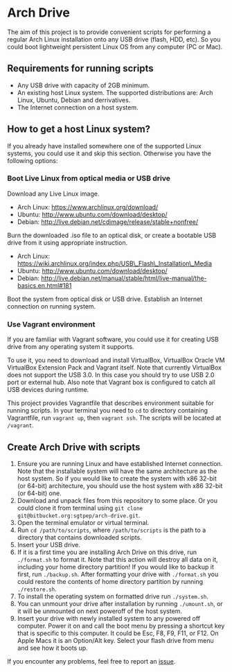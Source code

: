 # Arch Drive

The aim of this project is to provide convenient scripts for performing a regular Arch Linux installation onto any USB drive (flash, HDD, etc). So you could boot lightweight persistent Linux OS from any computer (PC or Mac).

## Requirements for running scripts

- Any USB drive with capacity of 2GB minimum.
- An existing host Linux system. The supported distributions are: Arch Linux, Ubuntu, Debian and derrivatives.
- The Internet connection on a host system.

## How to get a host Linux system?

If you already have installed somewhere one of the supported Linux systems, you could use it and skip this section. Otherwise you have the following options:

### Boot Live Linux from optical media or USB drive

Download any Live Linux image.

- Arch Linux: https://www.archlinux.org/download/
- Ubuntu: http://www.ubuntu.com/download/desktop/
- Debian: http://live.debian.net/cdimage/release/stable+nonfree/

Burn the downloaded .iso file to an optical disk, or create a bootable USB drive from it using appropriate instruction.

- Arch Linux: https://wiki.archlinux.org/index.php/USB\_Flash\_Installation\_Media
- Ubuntu: http://www.ubuntu.com/download/desktop/
- Debian: http://live.debian.net/manual/stable/html/live-manual/the-basics.en.html#181

Boot the system from optical disk or USB drive. Establish an Internet connection on running system.

### Use Vagrant environment

If you are familiar with Vagrant software, you could use it for creating USB drive from any operating system it supports.

To use it, you need to download and install VirtualBox, VirtualBox Oracle VM VirtualBox Extension Pack and Vagrant itself. Note that currently VirtualBox does not support the USB 3.0. In this case you should try to use USB 2.0 port or external hub. Also note that Vagrant box is configured to catch all USB devices during runtime.

This project provides Vagrantfile that describes environment suitable for running scripts. In your terminal you need to `cd` to directory containing Vagrantfile, run `vagrant up`, then `vagrant ssh`. The scripts will be located at `/vagrant`.

## Create Arch Drive with scripts

1. Ensure you are running Linux and have established Internet connection. Note that the installable system will have the same architecture as the host system. So if you would like to create the system with x86 32-bit (or 64-bit) architecture, you should use the host system with x86 32-bit (or 64-bit) one.
2. Download and unpack files from this repository to some place. Or you could clone it from terminal using `git clone git@bitbucket.org:sgtpep/arch-drive.git`.
3. Open the terminal emulator or virtual terminal.
4. Run `cd /path/to/scripts`, where `/path/to/scripts` is the path to a directory that contains downloaded scripts.
5. Insert your USB drive.
7. If it is a first time you are installing Arch Drive on this drive, run `./format.sh` to format it. Note that this action will destroy all data on it, including your home directory partition! If you would like to backup it first, run `./backup.sh`. After formatting your drive with `./format.sh` you could restore the contents of home directory partition by running `./restore.sh`.
8. To install the operating system on formatted drive run `./system.sh`.
9. You can unmount your drive after installation by running `./umount.sh`, or it will be unmounted on next poweroff of the host system.
10. Insert your drive with newly installed system to any powered off computer. Power it on and call the boot menu by pressing a shortcut key that is specific to this computer. It could be Esc, F8, F9, F11, or F12. On Apple Macs it is an Option/Alt key. Select your flash drive from menu and see how it boots up.

If you encounter any problems, feel free to report an [issue](https://bitbucket.org/sgtpep/arch-drive/issues).

